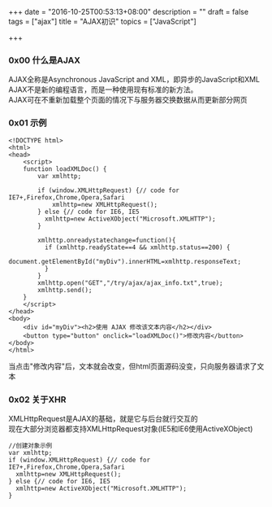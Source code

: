 +++
date = "2016-10-25T00:53:13+08:00"
description = ""
draft = false
tags = ["ajax"]
title = "AJAX初识"
topics = ["JavaScript"]

+++

### 0x00 什么是AJAX
AJAX全称是Asynchronous JavaScript and XML，即异步的JavaScript和XML  
AJAX不是新的编程语言，而是一种使用现有标准的新方法。  
AJAX可在不重新加载整个页面的情况下与服务器交换数据从而更新部分网页  

### 0x01 示例
```
<!DOCTYPE html>
<html>
<head>
    <script>
    function loadXMLDoc() {
        var xmlhttp;

        if (window.XMLHttpRequest) {// code for IE7+,Firefox,Chrome,Opera,Safari
            xmlhttp=new XMLHttpRequest();
        } else {// code for IE6, IE5
          xmlhttp=new ActiveXObject("Microsoft.XMLHTTP");
        }

        xmlhttp.onreadystatechange=function(){
          if (xmlhttp.readyState==4 && xmlhttp.status==200) {
            document.getElementById("myDiv").innerHTML=xmlhttp.responseText;
          }
        }
        xmlhttp.open("GET","/try/ajax/ajax_info.txt",true);
        xmlhttp.send();
    }
    </script>
</head>
<body>
    <div id="myDiv"><h2>使用 AJAX 修改该文本内容</h2></div>
    <button type="button" onclick="loadXMLDoc()">修改内容</button>
</body>
</html>
```
当点击"修改内容"后，文本就会改变，但html页面源码没变，只向服务器请求了文本

### 0x02 关于XHR
XMLHttpRequest是AJAX的基础，就是它与后台就行交互的  
现在大部分浏览器都支持XMLHttpRequest对象(IE5和IE6使用ActiveXObject)
```
//创建对象示例
var xmlhttp;
if (window.XMLHttpRequest) {// code for IE7+,Firefox,Chrome,Opera,Safari
  xmlhttp=new XMLHttpRequest();
} else {// code for IE6, IE5
  xmlhttp=new ActiveXObject("Microsoft.XMLHTTP");
}
```